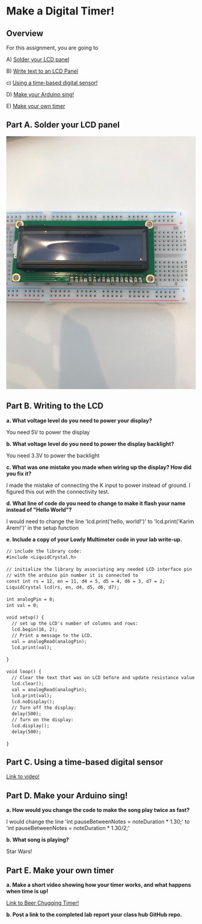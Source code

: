 # Make a Digital Timer!
 
## Overview
For this assignment, you are going to 

A) [Solder your LCD panel](#part-a-solder-your-lcd-panel)

B) [Write text to an LCD Panel](#part-b-writing-to-the-lcd) 

c) [Using a time-based digital sensor!](#part-c-using-a-time-based-digital-sensor)

D) [Make your Arduino sing!](#part-d-make-your-arduino-sing)

E) [Make your own timer](#part-e-make-your-own-timer) 
 

## Part A. Solder your LCD panel

![alt tag](https://github.com/wario123/IDD-Fa18-Lab2/blob/master/IMG_7320.jpg)

## Part B. Writing to the LCD
 
**a. What voltage level do you need to power your display?**

You need 5V to power the display

**b. What voltage level do you need to power the display backlight?**

You need 3.3V to power the backlight
   
**c. What was one mistake you made when wiring up the display? How did you fix it?**

I made the mistake of connecting the K input to power instead of ground. I figured this out with the connectivity test.

**d. What line of code do you need to change to make it flash your name instead of "Hello World"?**

I would need to change the line 'lcd.print('hello, world!')' to 'lcd.print('Karim Arem!')' in the setup function
 
**e. Include a copy of your Lowly Multimeter code in your lab write-up.**

```
// include the library code:
#include <LiquidCrystal.h>

// initialize the library by associating any needed LCD interface pin
// with the arduino pin number it is connected to
const int rs = 12, en = 11, d4 = 5, d5 = 4, d6 = 3, d7 = 2;
LiquidCrystal lcd(rs, en, d4, d5, d6, d7);

int analogPin = 0;
int val = 0;

void setup() {
  // set up the LCD's number of columns and rows:
  lcd.begin(16, 2);
  // Print a message to the LCD.
  val = analogRead(analogPin);
  lcd.print(val);
  
}

void loop() {
  // Clear the text that was on LCD before and update resistance value
  lcd.clear();
  val = analogRead(analogPin);
  lcd.print(val);
  lcd.noDisplay();
  // Turn off the display:
  delay(500);
  // Turn on the display:
  lcd.display();
  delay(500);
  
}
```


## Part C. Using a time-based digital sensor

[Link to video!](https://www.youtube.com/watch?v=mNHDKDNMGY0&feature=youtu.be)

## Part D. Make your Arduino sing!

**a. How would you change the code to make the song play twice as fast?**

I would change the line 'int pauseBetweenNotes = noteDuration * 1.30;' to 'int pauseBetweenNotes = noteDuration * 1.30/2;'
 
**b. What song is playing?**

Star Wars!


## Part E. Make your own timer

**a. Make a short video showing how your timer works, and what happens when time is up!**

[Link to Beer Chugging Timer!](https://www.youtube.com/watch?v=Po7BjSpJiNE&feature=youtu.be)

**b. Post a link to the completed lab report your class hub GitHub repo.**
